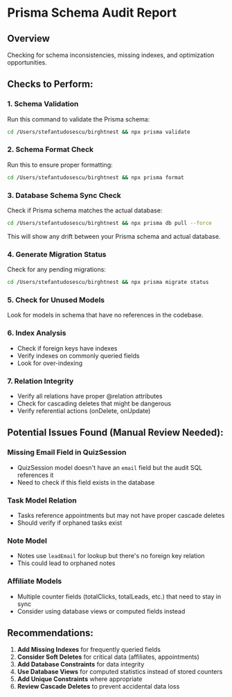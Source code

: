 # Prisma Schema Audit Report

## Overview
Checking for schema inconsistencies, missing indexes, and optimization opportunities.

## Checks to Perform:

### 1. Schema Validation
Run this command to validate the Prisma schema:
```bash
cd /Users/stefantudosescu/birghtnest && npx prisma validate
```

### 2. Schema Format Check
Run this to ensure proper formatting:
```bash
cd /Users/stefantudosescu/birghtnest && npx prisma format
```

### 3. Database Schema Sync Check
Check if Prisma schema matches the actual database:
```bash
cd /Users/stefantudosescu/birghtnest && npx prisma db pull --force
```
This will show any drift between your Prisma schema and actual database.

### 4. Generate Migration Status
Check for any pending migrations:
```bash
cd /Users/stefantudosescu/birghtnest && npx prisma migrate status
```

### 5. Check for Unused Models
Look for models in schema that have no references in the codebase.

### 6. Index Analysis
- Check if foreign keys have indexes
- Verify indexes on commonly queried fields
- Look for over-indexing

### 7. Relation Integrity
- Verify all relations have proper @relation attributes
- Check for cascading deletes that might be dangerous
- Verify referential actions (onDelete, onUpdate)

## Potential Issues Found (Manual Review Needed):

### Missing Email Field in QuizSession
- QuizSession model doesn't have an `email` field but the audit SQL references it
- Need to check if this field exists in the database

### Task Model Relation
- Tasks reference appointments but may not have proper cascade deletes
- Should verify if orphaned tasks exist

### Note Model
- Notes use `leadEmail` for lookup but there's no foreign key relation
- This could lead to orphaned notes

### Affiliate Models
- Multiple counter fields (totalClicks, totalLeads, etc.) that need to stay in sync
- Consider using database views or computed fields instead

## Recommendations:

1. **Add Missing Indexes** for frequently queried fields
2. **Consider Soft Deletes** for critical data (affiliates, appointments)
3. **Add Database Constraints** for data integrity
4. **Use Database Views** for computed statistics instead of stored counters
5. **Add Unique Constraints** where appropriate
6. **Review Cascade Deletes** to prevent accidental data loss

